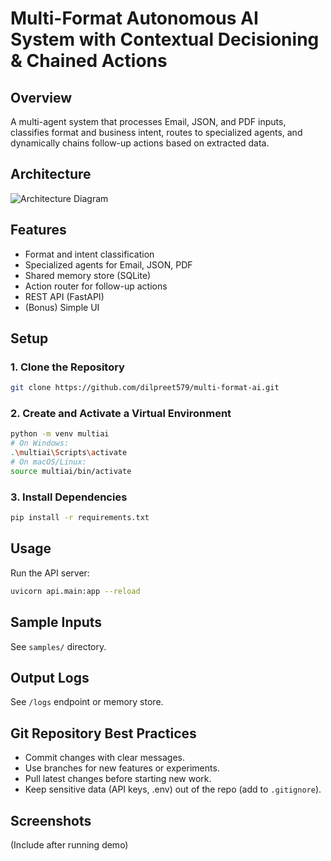 # Multi-Format Autonomous AI System with Contextual Decisioning & Chained Actions

## Overview
A multi-agent system that processes Email, JSON, and PDF inputs, classifies format and business intent, routes to specialized agents, and dynamically chains follow-up actions based on extracted data.

## Architecture
![Architecture Diagram](./diagram.png)

## Features
- Format and intent classification
- Specialized agents for Email, JSON, PDF
- Shared memory store (SQLite)
- Action router for follow-up actions
- REST API (FastAPI)
- (Bonus) Simple UI

## Setup

### 1. Clone the Repository
```bash
git clone https://github.com/dilpreet579/multi-format-ai.git
```

### 2. Create and Activate a Virtual Environment
```bash
python -m venv multiai
# On Windows:
.\multiai\Scripts\activate
# On macOS/Linux:
source multiai/bin/activate
```

### 3. Install Dependencies
```bash
pip install -r requirements.txt
```

## Usage
Run the API server:
```bash
uvicorn api.main:app --reload
```

## Sample Inputs
See `samples/` directory.

## Output Logs
See `/logs` endpoint or memory store.

## Git Repository Best Practices
- Commit changes with clear messages.
- Use branches for new features or experiments.
- Pull latest changes before starting new work.
- Keep sensitive data (API keys, .env) out of the repo (add to `.gitignore`).

## Screenshots
(Include after running demo) 
